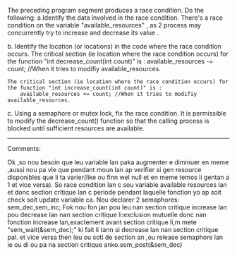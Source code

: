 The preceding program segment produces a race condition. Do the following:
a.Identify the data involved in the race condition.
	There's a race condition on the variable "available_resources" , as 2 process may concurrently try to increase and decrease its value .
	
b. Identify the location (or locations) in the code where the race condition occurs.
	The critical section (ie location where the race condition occurs) for the function "int decrease_count(int count)" is :
		available_resources -= count; //When it tries to modifiy available_resources.
		
	The critical section (ie location where the race condition occurs) for the function "int increase_count(int count)" is :
		available_resources += count; //When it tries to modifiy available_resources.
	
c. Using a semaphore or mutex lock, fix the race condition. It is permissible to modify the decrease_count() function so that the
calling process is blocked until sufficient resources are available.

*********************
Comments:

Ok ,so nou besoin que leu variable lan paka augmenter e diminuer en meme ,aussi nou pa vle que pendant moun lan ap verifier si gen resource disponibles que li ta varier(like ou finn wel null et en meme temos li gentan a 1 et vice versa).
So race condition lan c sou variable available resources lan et donc section critique lan c periode pendant laquelle fonction yo ap soit check soit update variable ca. 
Nou declarer 2 semaphores: sem_dec,sem_inc;
Fok nou fon jan pou leu nan section critique increase lan pou decrease lan nan section critique li:exclusion mutuelle
donc nan fonction increase lan,exactement avant section critique li,m mete "sem_wait(&sem_dec);" ki fait li tann si decrease lan nan section critique pal. et vice versa
then leu ou soti de section an ,ou release semaphore lan ie ou di ou pa na section critique anko.sem_post(&sem_dec)
